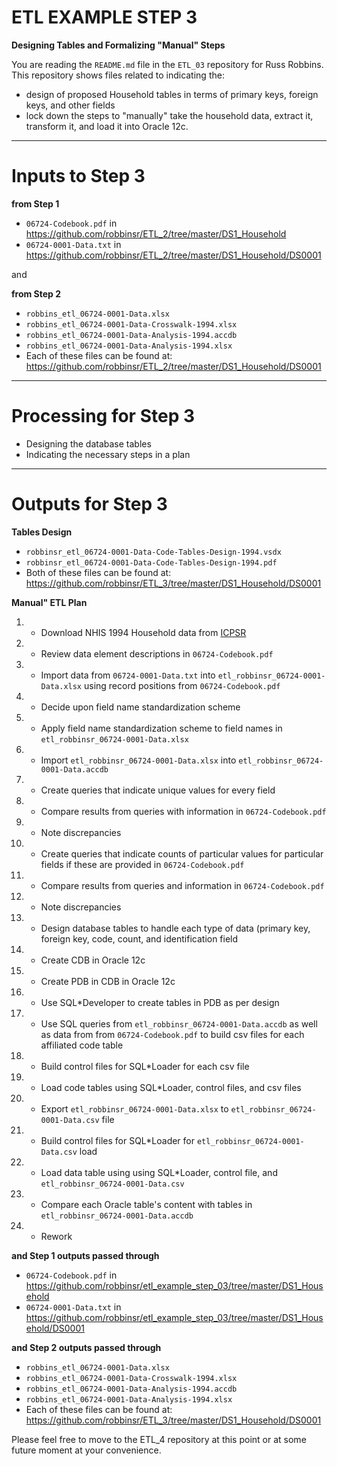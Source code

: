 # ETL EXAMPLE STEP 3

**Designing Tables and Formalizing "Manual" Steps**

You are reading the `README.md` file in the `ETL_03` repository for Russ Robbins. This repository shows files related to indicating the:

 - design of proposed Household tables in terms of primary keys, foreign keys, and other fields
 - lock down the steps to "manually" take the household data, extract it, transform it, and load it into Oracle 12c.

----------

Inputs to Step 3
===

**from Step 1**

 - `06724-Codebook.pdf` in https://github.com/robbinsr/ETL_2/tree/master/DS1_Household 
 - `06724-0001-Data.txt` in https://github.com/robbinsr/ETL_2/tree/master/DS1_Household/DS0001

and

**from Step 2**

- `robbins_etl_06724-0001-Data.xlsx`
- `robbins_etl_06724-0001-Data-Crosswalk-1994.xlsx`
- `robbins_etl_06724-0001-Data-Analysis-1994.accdb`
- `robbins_etl_06724-0001-Data-Analysis-1994.xlsx`
- Each of these files can be found at: https://github.com/robbinsr/ETL_2/tree/master/DS1_Household/DS0001
 
---------
Processing for Step 3
===


- Designing the database tables
- Indicating the necessary steps in a plan

---

Outputs for Step 3
===

**Tables Design**

   
-  `robbinsr_etl_06724-0001-Data-Code-Tables-Design-1994.vsdx`
-  `robbinsr_etl_06724-0001-Data-Code-Tables-Design-1994.pdf`
-  Both of these files can be found at: https://github.com/robbinsr/ETL_3/tree/master/DS1_Household/DS0001


**Manual" ETL Plan**


1.  - Download NHIS 1994 Household data from [ICPSR](http://bit.ly/1ddSUOC)
1.  - Review data element descriptions in `06724-Codebook.pdf`
1.  - Import data from `06724-0001-Data.txt` into `etl_robbinsr_06724-0001-Data.xlsx` using record positions from `06724-Codebook.pdf`
1.  - Decide upon field name standardization scheme
1.  - Apply field name standardization scheme to field names in `etl_robbinsr_06724-0001-Data.xlsx`
1.  - Import `etl_robbinsr_06724-0001-Data.xlsx` into `etl_robbinsr_06724-0001-Data.accdb`
1.  - Create queries that indicate unique values for every field
1.  - Compare results from queries with information in `06724-Codebook.pdf`
1.  - Note discrepancies
1.  - Create queries that indicate counts of particular values for particular fields if these are provided in `06724-Codebook.pdf`
1.  - Compare results from queries and information in `06724-Codebook.pdf`
1.  - Note discrepancies
1.  - Design database tables to handle each type of data (primary key, foreign key, code, count, and identification field
1.  - Create CDB in Oracle 12c
1.  - Create PDB in CDB in Oracle 12c
1.  - Use SQL*Developer to create tables in PDB as per design
1.  - Use SQL queries from `etl_robbinsr_06724-0001-Data.accdb` as well as data from from `06724-Codebook.pdf` to build csv files for each affiliated code table
1.  - Build control files for SQL*Loader for each csv file
1.  - Load code tables using SQL*Loader, control files, and csv files
1.  - Export `etl_robbinsr_06724-0001-Data.xlsx` to `etl_robbinsr_06724-0001-Data.csv` file
1.  - Build control files for SQL*Loader for `etl_robbinsr_06724-0001-Data.csv` load
1.  - Load data table using using SQL*Loader, control file, and `etl_robbinsr_06724-0001-Data.csv`
1.  - Compare each Oracle table's content with tables in `etl_robbinsr_06724-0001-Data.accdb`
1.  - Rework

**and Step 1 outputs passed through**

 - `06724-Codebook.pdf` in https://github.com/robbinsr/etl_example_step_03/tree/master/DS1_Household 
 - `06724-0001-Data.txt` in https://github.com/robbinsr/etl_example_step_03/tree/master/DS1_Household/DS0001

**and Step 2 outputs passed through**

- `robbins_etl_06724-0001-Data.xlsx`
- `robbins_etl_06724-0001-Data-Crosswalk-1994.xlsx`
- `robbins_etl_06724-0001-Data-Analysis-1994.accdb`
- `robbins_etl_06724-0001-Data-Analysis-1994.xlsx`
- Each of these files can be found at: https://github.com/robbinsr/ETL_3/tree/master/DS1_Household/DS0001


Please feel free to move to the ETL_4 repository at this point or at some future moment at your convenience.
